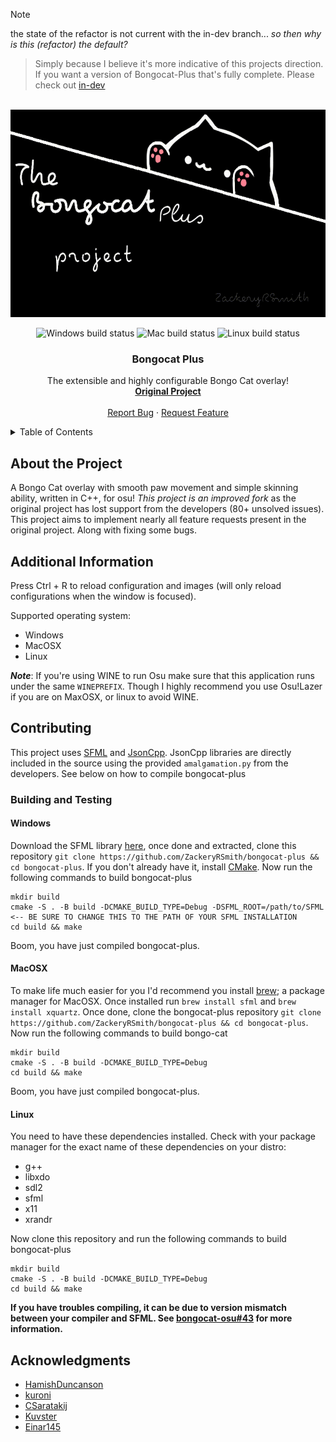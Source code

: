 <!-- TOP OF README ANCHOR -->
<a name="top"></a>

> [!NOTE]
the state of the refactor is not current with the in-dev branch... *so then why is this (refactor) the default?*

> Simply because I believe it's more indicative of this projects direction. If you want a version of Bongocat-Plus
that's fully complete. Please check out [in-dev](https://github.com/ZackeryRSmith/bongocat-plus/tree/in-dev)

<!-- PROJECT LOGO -->
<br/>
<div align="center">
  <a href="https://github.com/ZackeryRSmith/bongocat-plus/tree/refactor/cats/plus">
    <img src="./res/catbanner.gif" alt="logo" width="590" height="332">
  </a>

<!-- BUILD STATUS' -->
<p align="center">
  <!--<img alt="Windows build status" src="https://img.shields.io/badge/Windows%20build-Passing-brightgreen?style=for-the-badge&logo=windows">-->
  <img alt="Windows build status" src="https://img.shields.io/badge/Windows%20build-Testing-yellow?style=for-the-badge&logo=windows">
  <!--<img alt="Windows build status" src="https://img.shields.io/badge/Windows%20build-Failing-red?style=for-the-badge&logo=windows">-->
  <img alt="Mac build status" src="https://img.shields.io/badge/Mac%20build-Passing-brightgreen?style=for-the-badge&logo=apple">
  <!--<img alt="Mac build status" src="https://img.shields.io/badge/Mac%20build-Testing-yellow?style=for-the-badge&logo=apple">-->
  <!--<img alt="Mac build status" src="https://img.shields.io/badge/Mac%20build-Failing-red?style=for-the-badge&logo=apple">-->
  <!--<img alt="Linux build status" src="https://img.shields.io/badge/Linux%20build-Passing-green?style=for-the-badge&logo=linux&logoColor=white">-->
  <img alt="Linux build status" src="https://img.shields.io/badge/Linux%20build-Testing-yellow?style=for-the-badge&logo=linux&logoColor=white">
  <!--<img alt="Linux build status" src="https://img.shields.io/badge/Linux%20build-Failing-red?style=for-the-badge&logo=linux&logoColor=white">-->
</p>

<h3 align="center">Bongocat Plus</h3>
  <p align="center">
    The extensible and highly configurable Bongo Cat overlay!
    <br/>
    <a href="https://github.com/kuroni/bongocat-osu"><strong>Original Project</strong></a>
    <br/><br/>
    <a href="https://github.com/ZackeryRSmith/bongocat-plus/issues">Report Bug</a>
    ·
    <a href="https://github.com/ZackeryRSmith/bongocat-plus/issues">Request Feature</a>
  </p>
  
  
</div>

<!-- TABLE OF CONTENTS -->
<details>
  <summary>Table of Contents</summary>
  <ol>
    <li><a href="#about-the-project">About The Project</a></li>
    <li><a href="#additional-information">Additional Information</a></li>
    <li><a href="#contributing">Contributing</a></li>
    <ul>
      <li><a href="#building-and-testing">Building and Testing</a></li>
      <ul>
          <li><a href="#windows">Windows</a></li>
          <li><a href="#macosx">Windows</a></li>
          <li><a href="#linux">Linux</a></li>
      </ul>
    </ul>
    <li><a href="#acknowledgments">Acknowledgments</a></li>
  </ol>
</details>

## About the Project
A Bongo Cat overlay with smooth paw movement and simple skinning ability, written in C++, for osu! *This project is an improved fork* as the original project has lost support from the developers (80+ unsolved issues). This project aims to implement nearly all feature requests present in the original project. Along with fixing some bugs.

## Additional Information
Press Ctrl + R to reload configuration and images (will only reload configurations when the window is focused).

Supported operating system:
* Windows
* MacOSX
* Linux

**_Note_**: If you're using WINE to run Osu make sure that this application runs under the same `WINEPREFIX`.
          Though I highly recommend you use Osu!Lazer if you are on MaxOSX, or linux to avoid WINE.

## Contributing
This project uses [SFML](https://www.sfml-dev.org/index.php) and [JsonCpp](https://github.com/open-source-parsers/jsoncpp). JsonCpp libraries are directly included in the source using the provided `amalgamation.py` from the developers. See below on how to compile bongocat-plus

### Building and Testing
#### Windows
Download the SFML library [here](https://www.sfml-dev.org/index.php), once done and extracted, clone this repository `git clone https://github.com/ZackeryRSmith/bongocat-plus && cd bongocat-plus`. If you don't already have it, install [CMake](https://cmake.org/). Now run the following commands to build bongocat-plus

```
mkdir build
cmake -S . -B build -DCMAKE_BUILD_TYPE=Debug -DSFML_ROOT=/path/to/SFML <-- BE SURE TO CHANGE THIS TO THE PATH OF YOUR SFML INSTALLATION
cd build && make
```

Boom, you have just compiled bongocat-plus.

#### MacOSX
To make life much easier for you I'd recommend you install [brew](https://brew.sh/); a package manager for MacOSX. Once installed run `brew install sfml` and `brew install xquartz`. Once done, clone the bongocat-plus repository `git clone https://github.com/ZackeryRSmith/bongocat-plus && cd bongocat-plus`. Now run the following commands to build bongo-cat

```
mkdir build
cmake -S . -B build -DCMAKE_BUILD_TYPE=Debug
cd build && make
```

Boom, you have just compiled bongocat-plus.

#### Linux
You need to have these dependencies installed. Check with your package manager for the exact name of these dependencies on your distro:
- g++
- libxdo
- sdl2
- sfml
- x11
- xrandr

Now clone this repository and run the following commands to build bongocat-plus

```
mkdir build
cmake -S . -B build -DCMAKE_BUILD_TYPE=Debug
cd build && make
```

**If you have troubles compiling, it can be due to version mismatch between your compiler and SFML. See [bongocat-osu#43](https://github.com/kuroni/bongocat-osu/issues/43) for more information.**

## Acknowledgments
*  [HamishDuncanson](https://github.com/HamishDuncanson)
*  [kuroni](https://github.com/kuroni)
*  [CSaratakij](https://github.com/CSaratakij)
*  [Kuvster](https://github.com/Kuvster)
*  [Einar145](https://github.com/Einar145)
